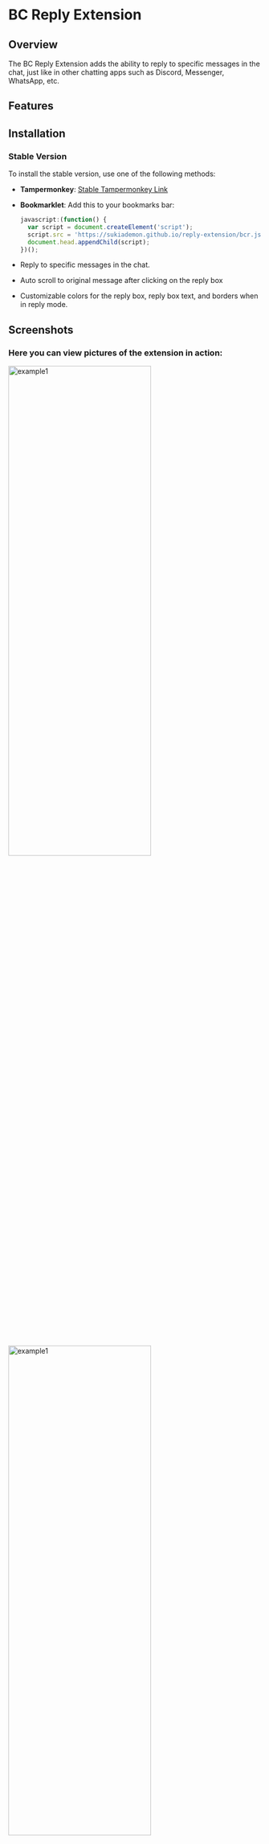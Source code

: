 # BC Reply Extension

## Overview

The BC Reply Extension adds the ability to reply to specific messages in the chat, just like in other chatting apps such
as Discord, Messenger, WhatsApp, etc.

## Features

## Installation

### Stable Version

To install the stable version, use one of the following methods:

- **Tampermonkey**: [Stable Tampermonkey Link](https://github.com/SukiaDemon/reply-extension/raw/gh-pages/BCR-1.user.js)
- **Bookmarklet**: Add this to your bookmarks bar:

  ```javascript
  javascript:(function() { 
    var script = document.createElement('script'); 
    script.src = 'https://sukiademon.github.io/reply-extension/bcr.js'; 
    document.head.appendChild(script); 
  })();

- Reply to specific messages in the chat.
- Auto scroll to original message after clicking on the reply box
- Customizable colors for the reply box, reply box text, and borders when in reply mode.

## Screenshots

### Here you can view pictures of the extension in action:

<img src="images/chatwithreplybutton.png" alt="example1"  width="75%" height="50%"> 
<img src="images/fullMessageDark.png" alt="example1"  width="75%" height="50%"> 
<img src="images/onlyMessagesLight.png" alt="example1"  width="50%" height="50%"> 

### Settings:

In the BC Reply settings, you can customize the colors for the reply box and its text as well as the border of the text
area when in reply mode. This allows for personalized theme options.
<img src="images/settings.png" alt="settings"  width="75%" height="50%">
